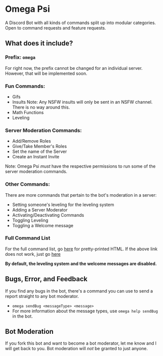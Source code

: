 # Omega Psi
A Discord Bot with all kinds of commands split up into modular categories. Open to command requests and feature requests.

## What does it include?

### Prefix: `omega`
  For right now, the prefix cannot be changed for an individual server. However, that will be implemented soon.
### Fun Commands:
 * Gifs
 * Insults
    Note: Any NSFW insults will only be sent in an NSFW channel. There is no way around this.
 * Math Functions
 * Leveling
### Server Moderation Commands:
 * Add/Remove Roles
 * Give/Take Member's Roles
 * Set the name of the Server
 * Create an Instant Invite
 
 Note: Omega Psi *must* have the respective permissions to run some of the server moderation commands.
### Other Commands:
  There are more commands that pertain to the bot's moderation in a server:
   * Setting someone's leveling for the leveling system
   * Adding a Server Moderator
   * Activating/Deactivating Commands
   * Toggling Leveling
   * Toggling a Welcome message
### Full Command List
For the full command list, go [here](https://Omega-Psi--fellowhashbrown.repl.co) for pretty-printed HTML.
If the above link does not work, just go [here](omega-psi-py/category/commands.md)

**By default, the leveling system and the welcome messages are disabled.**

## Bugs, Error, and Feedback
If you find any bugs in the bot, there's a command you can use to send a report straight to any bot moderator.
 * `omega sendBug <messageType> <message>`
 * For more information about the message types, use `omega help sendBug` in the bot.

## Bot Moderation
If you fork this bot and want to become a bot moderator, let me know and I will get back to you.
Bot moderation will *not* be granted to just anyone.

